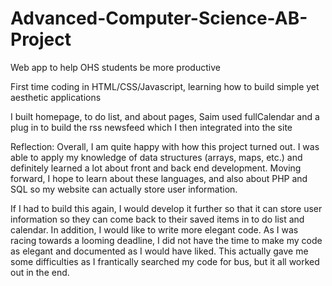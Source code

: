 # Advanced-Computer-Science-AB-Project

Web app to help OHS students be more productive

First time coding in HTML/CSS/Javascript, learning how to build simple yet aesthetic applications

I built homepage, to do list, and about pages, Saim used fullCalendar and a plug in to build the rss newsfeed which I then integrated into the site

Reflection: Overall, I am quite happy with how this project turned out. I was able to apply my knowledge of data structures (arrays, maps, etc.) and definitely learned a lot about front and back end development. Moving forward, I hope to learn about these languages, and also about PHP and SQL so my website can actually store user information.

If I had to build this again, I would develop it further so that it can store user information so they can come back to their saved items in to do list and calendar. In addition, I would like to write more elegant code.  As I was racing towards a looming deadline, I did not have the time to make my code as elegant and documented as I would have liked. This actually gave me some difficulties as I frantically searched my code for bus, but it all worked out in the end. 
